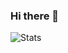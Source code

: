 ### Hi there 👋
![Stats](https://github-readme-stats.vercel.app/api?username=angelskieglazki&show_icons=true&theme=synthwave)

<!--
**angelskieglazki/angelskieglazki** is a ✨ _special_ ✨ repository because its `README.md` (this file) appears on your GitHub profile.

Here are some ideas to get you started:

- 🔭 I’m currently working on ...
- 🌱 I’m currently learning ...
- 👯 I’m looking to collaborate on ...
- 🤔 I’m looking for help with ...
- 💬 Ask me about ...
- 📫 How to reach me: ...
- 😄 Pronouns: ...
- ⚡ Fun fact: ...
-->
